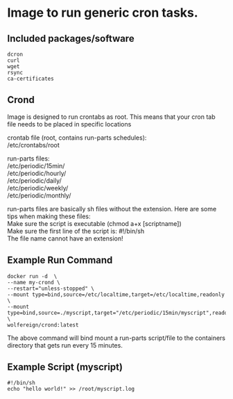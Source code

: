 # Image to run generic cron tasks.  
  
## Included packages/software  
    dcron  
    curl   
    wget  
    rsync  
    ca-certificates  

## Crond
Image is designed to run crontabs as root.  This means that your cron tab file needs to be placed in specific locations  

crontab file (root, contains run-parts schedules):  
  /etc/crontabs/root  
  
run-parts files:  
  /etc/periodic/15min/  
  /etc/periodic/hourly/  
  /etc/periodic/daily/  
  /etc/periodic/weekly/  
  /etc/periodic/monthly/  
  
run-parts files are basically sh files without the extension.  Here are some tips when making these files:  
  Make sure the script is executable (chmod a+x [scriptname])  
  Make sure the first line of the script is: #!/bin/sh  
  The file name cannot have an extension!  
  
  ## Example Run Command
  ```
  docker run -d  \
  --name my-crond \
  --restart="unless-stopped" \
  --mount type=bind,source=/etc/localtime,target=/etc/localtime,readonly \
  --mount type=bind,source=./myscript,target="/etc/periodic/15min/myscript",readonly \
  wolfereign/crond:latest
  ```
  
  The above command will bind mount a run-parts script/file to the containers directory that gets run every 15 minutes.
  
  ## Example Script (myscript)
  ```
  #!/bin/sh
  echo "hello world!" >> /root/myscript.log
  ```
